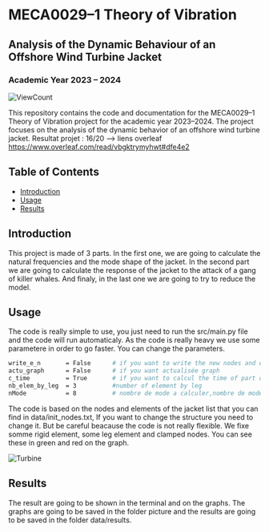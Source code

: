 # MECA0029–1 Theory of Vibration

## Analysis of the Dynamic Behaviour of an Offshore Wind Turbine Jacket

### Academic Year 2023 – 2024
![ViewCount](https://hits.seeyoufarm.com/api/count/incr/badge.svg?url=https://github.com/VictorRenkin/meca0029-1_projet_vibra&count_bg=%2379C83D&title_bg=%23555555&icon=github.svg&icon_color=%23E7E7E7&title=views&edge_flat=false)


This repository contains the code and documentation for the MECA0029–1 Theory of Vibration project for the academic year 2023–2024. The project focuses on the analysis of the dynamic behavior of an offshore wind turbine jacket. Resultat projet : 16/20 --> liens overleaf https://www.overleaf.com/read/vbgktrymyhwt#dfe4e2

## Table of Contents

- [Introduction](#introduction)
- [Usage](#usage)
- [Results](#results)

## Introduction

This project is made of 3 parts. In the first one, we are going to calculate the natural frequencies and the mode shape of the jacket. In the second part we are going to calculate the response of the jacket to the attack of a gang of killer whales. And finaly, in the last one we are going to try to reduce the model. 

## Usage
The code is really simple to use, you just need to run the src/main.py file and the code will run automaticaly. As the code is really heavy we use some parametere in order to go faster. You can change the parameters.

```bash
write_e_n       = False      # if you want to write the new nodes and element in a file and the answers
actu_graph      = False      # if you want actualisée graph
c_time          = True       # if you want to calcul the time of part of the programm
nb_elem_by_leg  = 3          #number of element by leg
nMode           = 8          # nombre de mode a calculer,nombre de mode inclus dans la superoposition modale max 8
```	
The code is based on the nodes and elements of the jacket list that you can find in data/init_nodes.txt, If you want to change the structure you need to change it. But be careful beacause the code is not really flexible. We fixe somme rigid element, some leg element and clamped nodes. You can see these in green and red on the graph.

![Turbine](picture/readme/turbine.png)  

## Results

The result are going to be shown in the terminal and on the graphs. The graphs are going to be saved in the folder picture and the results are going to be saved in the folder data/results.
